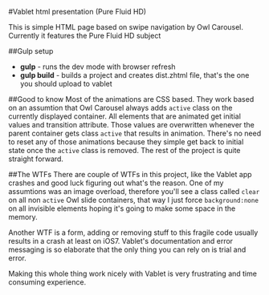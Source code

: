 #Vablet html presentation (Pure Fluid HD)

This is simple HTML page based on swipe navigation by Owl Carousel. Currently it features the Pure Fluid HD subject

##Gulp setup
* **gulp** - runs the dev mode with browser refresh
* **gulp build** - builds a project and creates dist.zhtml file, that's the one you should upload to vablet

##Good to know
Most of the animations are CSS based. They work based on an assumtion that Owl Carousel always adds `active` class on the currently displayed container.
All elements that are animated get initial values and transition attribute. Those values are overwritten whenever the parent container gets class `active` that results in animation. There's no need to reset any of those animations because they simple get back to initial state once the `active` class is removed.
The rest of the project is quite straight forward.

##The WTFs
There are couple of WTFs in this project, like the Vablet app crashes and good luck figuring out what's the reason. One of my assumtions was an image overload, therefore you'll see a class called `clear` on all non `active` Owl slide containers, that way I just force `background:none` on all invisible elements hoping it's going to make some space in the memory.

Another WTF is a form, adding or removing stuff to this fragile code usually results in a crash at least on iOS7. Vablet's documentation and error messaging is so elaborate that the only thing you can rely on is trial and error.  

Making this whole thing work nicely with Vablet is very frustrating and time consuming experience.
